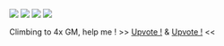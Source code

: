 <img src="https://road-to-kaggle-grandmaster.vercel.app/api/badges/theoviel/competition"> <img src="https://road-to-kaggle-grandmaster.vercel.app/api/badges/theoviel/dataset">  <img src="https://road-to-kaggle-grandmaster.vercel.app/api/badges/theoviel/notebook"> <img src="https://road-to-kaggle-grandmaster.vercel.app/api/badges/theoviel/discussion">

Climbing to 4x GM, help me ! >> [Upvote !](https://www.kaggle.com/datasets/theoviel/rsna-breast-cancer-1024-pngs) & [Upvote !](https://www.kaggle.com/datasets/theoviel/rsna-breast-cancer-256-pngs) <<
